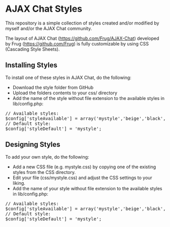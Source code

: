 AJAX Chat Styles
================

This repository is a simple collection of styles created and/or modified by myself and/or the AJAX Chat community. 

The layout of AJAX Chat (https://github.com/Frug/AJAX-Chat) developed by Frug (https://github.com/Frug) is fully customizable by using CSS (Cascading Style Sheets).

Installing Styles
-----------------

To install one of these styles in AJAX Chat, do the following:

- Download the style folder from GitHub
- Upload the folders contents to your css/ directory
- Add the name of the style without file extension to the available styles in lib/config.php:

<pre>// Available styles:
$config['styleAvailable'] = array('mystyle','beige','black','grey');
// Default style:
$config['styleDefault'] = 'mystyle';</pre>

Designing Styles
----------------

To add your own style, do the following:

- Add a new CSS file (e.g. mystyle.css) by copying one of the existing styles from the CSS directory.
- Edit your file (css/mystyle.css) and adjust the CSS settings to your liking.
- Add the name of your style without file extension to the available styles in lib/config.php:

<pre>// Available styles:
$config['styleAvailable'] = array('mystyle','beige','black','grey');
// Default style:
$config['styleDefault'] = 'mystyle';</pre>
